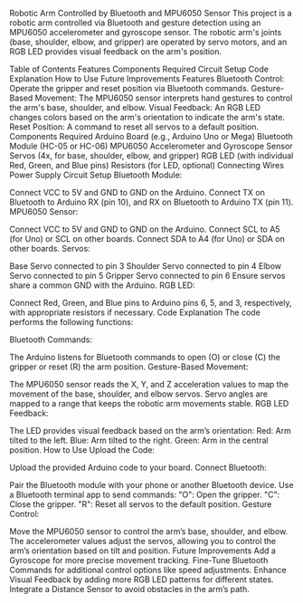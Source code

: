 Robotic Arm Controlled by Bluetooth and MPU6050 Sensor
This project is a robotic arm controlled via Bluetooth and gesture detection using an MPU6050 accelerometer and gyroscope sensor. The robotic arm's joints (base, shoulder, elbow, and gripper) are operated by servo motors, and an RGB LED provides visual feedback on the arm's position.

Table of Contents
Features
Components Required
Circuit Setup
Code Explanation
How to Use
Future Improvements
Features
Bluetooth Control: Operate the gripper and reset position via Bluetooth commands.
Gesture-Based Movement: The MPU6050 sensor interprets hand gestures to control the arm's base, shoulder, and elbow.
Visual Feedback: An RGB LED changes colors based on the arm's orientation to indicate the arm's state.
Reset Position: A command to reset all servos to a default position.
Components Required
Arduino Board (e.g., Arduino Uno or Mega)
Bluetooth Module (HC-05 or HC-06)
MPU6050 Accelerometer and Gyroscope Sensor
Servos (4x, for base, shoulder, elbow, and gripper)
RGB LED (with individual Red, Green, and Blue pins)
Resistors (for LED, optional)
Connecting Wires
Power Supply
Circuit Setup
Bluetooth Module:

Connect VCC to 5V and GND to GND on the Arduino.
Connect TX on Bluetooth to Arduino RX (pin 10), and RX on Bluetooth to Arduino TX (pin 11).
MPU6050 Sensor:

Connect VCC to 5V and GND to GND on the Arduino.
Connect SCL to A5 (for Uno) or SCL on other boards.
Connect SDA to A4 (for Uno) or SDA on other boards.
Servos:

Base Servo connected to pin 3
Shoulder Servo connected to pin 4
Elbow Servo connected to pin 5
Gripper Servo connected to pin 6
Ensure servos share a common GND with the Arduino.
RGB LED:

Connect Red, Green, and Blue pins to Arduino pins 6, 5, and 3, respectively, with appropriate resistors if necessary.
Code Explanation
The code performs the following functions:

Bluetooth Commands:

The Arduino listens for Bluetooth commands to open (O) or close (C) the gripper or reset (R) the arm position.
Gesture-Based Movement:

The MPU6050 sensor reads the X, Y, and Z acceleration values to map the movement of the base, shoulder, and elbow servos.
Servo angles are mapped to a range that keeps the robotic arm movements stable.
RGB LED Feedback:

The LED provides visual feedback based on the arm’s orientation:
Red: Arm tilted to the left.
Blue: Arm tilted to the right.
Green: Arm in the central position.
How to Use
Upload the Code:

Upload the provided Arduino code to your board.
Connect Bluetooth:

Pair the Bluetooth module with your phone or another Bluetooth device.
Use a Bluetooth terminal app to send commands:
"O": Open the gripper.
"C": Close the gripper.
"R": Reset all servos to the default position.
Gesture Control:

Move the MPU6050 sensor to control the arm’s base, shoulder, and elbow. The accelerometer values adjust the servos, allowing you to control the arm’s orientation based on tilt and position.
Future Improvements
Add a Gyroscope for more precise movement tracking.
Fine-Tune Bluetooth Commands for additional control options like speed adjustments.
Enhance Visual Feedback by adding more RGB LED patterns for different states.
Integrate a Distance Sensor to avoid obstacles in the arm’s path.
